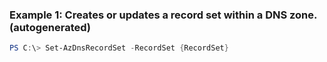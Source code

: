 ### Example 1: Creates or updates a record set within a DNS zone. (autogenerated)
```powershell
PS C:\> Set-AzDnsRecordSet -RecordSet {RecordSet}
```

